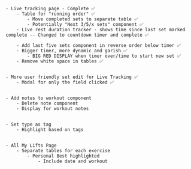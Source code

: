 
    - Live tracking page - Complete ✅
        - Table for "running order" ✅
            - Move completed sets to separate table ✅
            - Potentially "Next 3/5/x sets" component ✅
        - Live rest duration tracker - shows time since last set marked complete -- Changed to countdown timer and complete ✅

        - Add last five sets component in reverse order below timer ✅
        - Bigger timer, more dynamic and garish ✅
            - BIG RED DISPLAY when timer over/time to start new set ✅
        - Remove white space in tables ✅


    - More user friendly set edit for Live Tracking ✅
        - Modal for only the field clicked ✅
   
   
    - Add notes to workout component
        - Delete note component
        - Display for workout notes
    
   
    - Set type as tag
        - Highlight based on tags

  
    - All My Lifts Page
        - Separate tables for each exercise
            - Personal Best highlighted
                - Include date and workout
    
    